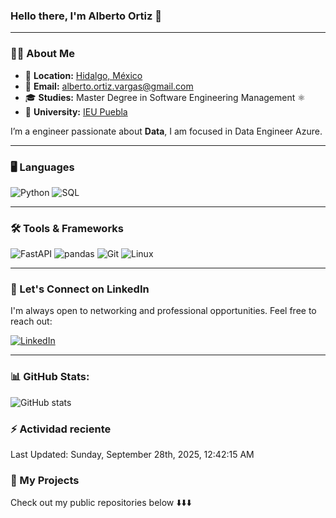 

### **Hello there, I'm Alberto Ortiz 👋**

---

### 🧑‍💻 **About Me**

- 📍 **Location:** <a href="https://maps.app.goo.gl/cBXAzbS3ZV1pNnTt5" target="_blank">Hidalgo, México</a>
- 📧 **Email:** [alberto.ortiz.vargas@gmail.com](mailto:alberto.ortiz.vargas@gmail.com)
- 🎓 **Studies:** Master Degree in Software Engineering Management ⚛️
- 🏫 **University:** [IEU Puebla](https://ieu.edu.mx/) 



I’m a engineer passionate about **Data**, I am focused in Data Engineer Azure.

---

### 🖥️ **Languages**
![Python](https://img.shields.io/badge/Python-3776AB?style=for-the-badge&logo=python&logoColor=white)
![SQL](https://img.shields.io/badge/SQL-316192?style=for-the-badge&logo=postgresql&logoColor=white)

---

### 🛠️ **Tools & Frameworks**
![FastAPI](https://img.shields.io/badge/FastAPI-009688?style=for-the-badge&logo=fastapi&logoColor=white)
![pandas](https://img.shields.io/badge/pandas-150458?style=for-the-badge&logo=pandas&logoColor=white)
![Git](https://img.shields.io/badge/Git-F05032?style=for-the-badge&logo=git&logoColor=white)
![Linux](https://img.shields.io/badge/Linux-FCC624?style=for-the-badge&logo=linux&logoColor=black)

---

### 📇 Let's Connect on LinkedIn

I'm always open to networking and professional opportunities. Feel free to reach out:

[![LinkedIn](https://img.shields.io/badge/LinkedIn-0077B5?style=for-the-badge&logo=linkedin&logoColor=white)](https://www.linkedin.com/in/albertusortiz/)

---

### 📊 GitHub Stats:

![GitHub stats](https://readme-stats-git-dependabot-npmandyarne-eddee2-jsncars-projects.vercel.app/api?username=albertusortiz&show_icons=true&hide_rank=true&custom_title=JsNcAr&theme=radical)

### :zap: Actividad reciente
<!--RECENT_ACTIVITY:start-->
<!--RECENT_ACTIVITY:end-->
<!--RECENT_ACTIVITY:last_update-->
Last Updated: Sunday, September 28th, 2025, 12:42:15 AM
<!--RECENT_ACTIVITY:last_update_end-->


### 📂 My Projects

Check out my public repositories below ⬇️⬇️⬇️
